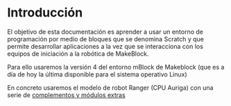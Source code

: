 # Introducción

El objetivo de esta documentación es aprender a usar un entorno de programación por medio de bloques que se denomina Scratch y que permite desarrollar aplicaciones a la vez que se interacciona con los equipos de iniciación a la robótica de MakeBlock.

Para ello usaremos la versión 4 del entorno mBlock de Makeblock (que es a día de hoy la última disponible para el sistema operativo Linux)

En concreto usaremos el modelo de robot Ranger (CPU Auriga) con una serie de [complementos y módulos extras](./Fichas/ComponentesKit.md)
